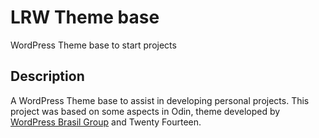 LRW Theme base
==============

WordPress Theme base to start projects

<h2>Description</h2>

A WordPress Theme base to assist in developing personal projects. This project was based on some aspects in Odin, theme developed by <a href="https://www.facebook.com/groups/wordpress.brasil">WordPress Brasil Group</a> and Twenty Fourteen.

